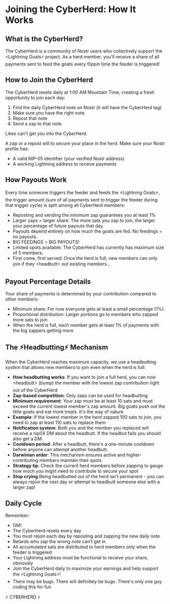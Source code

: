 # Joining the CyberHerd: How It Works

## What is the CyberHerd?

The CyberHerd is a community of Nostr users who collectively support the ⚡Lightning Goats⚡ project. As a herd member, you'll receive a share of all payments sent to feed the goats every flippin time the feeder is triggered!

## How to Join the CyberHerd

The CyberHerd resets daily at 1:00 AM Mountain Time, creating a fresh opportunity to join each day:

1. Find the daily CyberHerd note on Nostr (it will have the CyberHerd tag)
2. Make sure you have the right note.
3. Repost that note
4. Send a zap to that note

Likes can't get you into the CyberHerd.

A zap or a repost will to secure your place in the herd. Make sure your Nostr profile has:

- A valid NIP-05 identifier (your verified Nostr address)
- A working Lightning address to receive payments

## How Payouts Work

Every time someone triggers the feeder and feeds the ⚡Lightning Goats⚡, the trigger amount (sum of all payments sent to trigger the feeder during that trigger cycle) is split among all CyberHerd members:

- Reposting and sending the minimum zap guarantees you at least 1%
- Larger zaps = larger share: The more sats you zap to join, the larger your percentage of future payouts that day.
- Payouts depend entirely on how much the goats are fed.  No feedings = no payouts.
- BIG FEEDINGS = BIG PAYOUTS!
- Limited spots available: The CyberHerd has currently has maximum size of 5 members. 
- First come, first served: Once the herd is full, new members can only join if they ⚡headbutt⚡ out existing members...

## Payout Percentage Details

Your share of payments is determined by your contribution compared to other members:

- Minimum share: For now everyone gets at least a small percentage (1%).
- Proportional distribution: Larger portions go to members who zapped more sats to join
- When the herd is full, each member gets at least 1% of payments with the big zappers getting more

## The ⚡Headbutting⚡ Mechanism

When the CyberHerd reaches maximum capacity, we use a headbutting system that allows new members to join even when the herd is full:

- **How headbutting works**: If you want to join a full herd, you can now ⚡headbutt⚡ (bump) the member with the lowest zap contribution right out of the CyberHerd
- **Zap-based competition**: Only zaps can be used for headbutting
- **Minimum requirement**: Your zap must be at least 10 sats and must exceed the current lowest member's zap amount.  Big goats push out the little goats and eat more treats.  It's the way of nature
- **Example**: If the lowest member in the herd zapped 100 sats to join, you need to zap at least 110 sats to replace them
- **Notification system**: Both you and the member you replaced will receive a nip04 DM  about the headbutt.  If the headbut fails you should also get a DM.
- **Cooldown period**: After a headbutt, there's a one-minute cooldown before anyone can attempt another headbutt.
- **Darwinian order**: This mechanism ensures active and higher-contributing members maintain their spots
- **Strategy tip**: Check the current herd members before zapping to gauge how much you might need to contribute to secure your spot
- **Stop crying**  Being headbutted out of the herd isn't permanent - you can always rejoin the next day or attempt to headbutt someone else with a larger zap!

## Daily Cycle

Remember:

- GM!
- The CyberHerd resets every day
- You must rejoin each day by reposting and zapping the new daily note
- Retards who zap the wrong note can't get in
- All accumulated sats are distributed to herd members only when the feeder is triggered
- Your Lightning address must be functional to receive your share, obviously
- Join the CyberHerd daily to maximize your earnings and help support the ⚡Lightning Goats⚡!
- There may be bugs.  There will definitely be bugs.  There's only one guy coding this for fun

⚡ CYBERHERD ⚡
